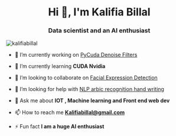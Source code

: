 <h1 align="center">Hi 👋, I'm Kalifia Billal</h1>
<h3 align="center">Data scientist and an AI enthusiast</h3>

<p align="left"> <img src="https://komarev.com/ghpvc/?username=kalifiabillal" alt="kalifiabillal" /> </p>

- 🔭 I’m currently working on [PyCuda Denoise Filters](https://github.com/KalifiaBillal/PyCuda_Denoise_Filters)

- 🌱 I’m currently learning **CUDA Nvidia**

- 👯 I’m looking to collaborate on [Facial Expression Detection](https://github.com/KalifiaBillal/Facial-Expression-Detection)

- 🤝 I’m looking for help with [NLP arbic recognition hand writing](https://github.com/KalifiaBillal/NLP-arbic-recognition-hand-writing)

- 💬 Ask me about **IOT , Machine learning and Front end web dev**

- 📫 How to reach me **Kalifiabillal@gmail.com**

- ⚡ Fun fact **I am a huge AI enthusiast**
